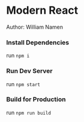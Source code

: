 # Modern React

Author: William Namen

### Install Dependencies

run `npm i`

### Run Dev Server

run `npm start`

### Build for Production

run `npm run build`
